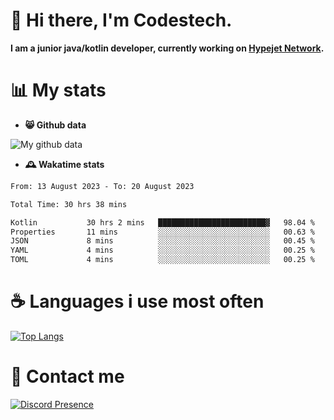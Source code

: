 # 👋 Hi there, I'm Codestech.
**I am a junior java/kotlin developer, currently working on [Hypejet Network](https://github.com/Hypejet).**

# 📊 My stats
- **😸 Github data**

![My github data](https://github-readme-stats.vercel.app/api?username=Codestech1&count_private=true&include_all_commits=true&theme=codeSTACKr)

- **🕰️ Wakatime stats**
<!--START_SECTION:waka-->

```txt
From: 13 August 2023 - To: 20 August 2023

Total Time: 30 hrs 38 mins

Kotlin           30 hrs 2 mins   ████████████████████████▓   98.04 %
Properties       11 mins         ░░░░░░░░░░░░░░░░░░░░░░░░░   00.63 %
JSON             8 mins          ░░░░░░░░░░░░░░░░░░░░░░░░░   00.45 %
YAML             4 mins          ░░░░░░░░░░░░░░░░░░░░░░░░░   00.25 %
TOML             4 mins          ░░░░░░░░░░░░░░░░░░░░░░░░░   00.25 %
```

<!--END_SECTION:waka-->

# ☕ Languages i use most often
[![Top Langs](https://github-readme-stats.vercel.app/api/top-langs/?username=Codestech1&layout=compact&langs_count=8&exclude_repo=window5000.github.io&theme=codeSTACKr)](https://github.com/anuraghazra/github-readme-stats)

# 💬 Contact me
[![Discord Presence](https://lanyard.cnrad.dev/api/650718742157852740)](https://discord.com/users/650718742157852740)
</br>
